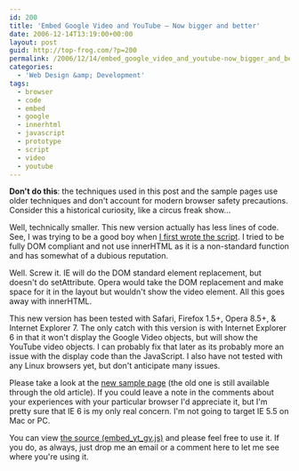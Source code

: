 ```yaml
---
id: 200
title: 'Embed Google Video and YouTube – Now bigger and better'
date: 2006-12-14T13:19:00+00:00
layout: post
guid: http://top-frog.com/?p=200
permalink: /2006/12/14/embed_google_video_and_youtube-now_bigger_and_better/
categories:
  - 'Web Design &amp; Development'
tags:
  - browser
  - code
  - embed
  - google
  - innerhtml
  - javascript
  - prototype
  - script
  - video
  - youtube
---
```


<div class="alert warning">
<p><b>Don't do this</b>: the techniques used in this post and the sample pages use older techniques and don't account for modern browser safety precautions. Consider this a historical curiosity, like a circus freak show&hellip;</p>
</div>

Well, technically smaller. This new version actually has less lines of code. See, I was trying to be a good boy when [I first wrote the script](/2006/10/13/javascript_embed_youtube_and_google_video). I tried to be fully DOM compliant and not use innerHTML as it is a non-standard function and has somewhat of a dubious reputation.

Well. Screw it. IE will do the DOM standard element replacement, but doesn't do setAttribute. Opera would take the DOM replacement and make space for it in the layout but wouldn't show the video element. All this goes away with innerHTML.



This new version has been tested with Safari, Firefox 1.5+, Opera 8.5+, & Internet Explorer 7. The only catch with this version is with Internet Explorer 6 in that it won't display the Google Video objects, but will show the YouTube video objects. I can probably fix that later as its probably more an issue with the display code than the JavaScript. I also have not tested with any Linux browsers yet, but don't anticipate many issues.

Please take a look at the [new sample page](/stuff/clubhouse/embed_new/) (the old one is still available through the old article). If you could leave a note in the comments about your experiences with your particular browser I'd appreciate it, but I'm pretty sure that IE 6 is my only real concern. I'm not going to target IE 5.5 on Mac or PC.

You can view [the source (embed\_yt\_gv.js)](/stuff/clubhouse/embed_new/embed_yt_gv.js) and please feel free to use it. If you do, as always, just drop me an email or a comment here to let me see where you're using it.